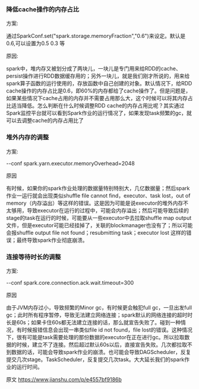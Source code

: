 ### **降低cache操作的内存占比**

方案:

通过SparkConf.set("spark.storage.memoryFraction","0.6")来设定。默认是0.6,可以设置为0.5  0.3 等

原因:

spark中，堆内存又被划分成了两块儿，一块儿是专门用来给RDD的cache、persist操作进行RDD数据缓存用的；另外一块儿，就是我们刚才所说的，用来给spark算子函数的运行使用的，存放函数中自己创建的对象。默认情况下，给RDD cache操作的内存占比是0.6，即60%的内存都给了cache操作了。但是问题是，如果某些情况下cache占用的内存并不需要占用那么大，这个时候可以将其内存占比适当降低。怎么判断在什么时候调整RDD cache的内存占用比呢？其实通过Spark监控平台就可以看到Spark作业的运行情况了，如果发现task频繁的gc，就可以去调整cache的内存占用比了



### **堆外内存的调整**

方案:

--conf  spark.yarn.executor.memoryOverhead=2048

原因

有时候，如果你的spark作业处理的数据量特别特别大，几亿数据量；然后spark作业一运行就会出现类似shuffle file cannot find，executor、task lost，out of memory（内存溢出）等这样的错误。这是因为可能是说executor的堆外内存不太够用，导致executor在运行的过程中，可能会内存溢出；然后可能导致后续的stage的task在运行的时候，可能要从一些executor中去拉取shuffle map output文件，但是executor可能已经挂掉了，关联的blockmanager也没有了；所以可能会报shuffle  output file not found；resubmitting task；executor lost 这样的错误；最终导致spark作业彻底崩溃。



### **连接等待时长的调整**

方案:

--conf spark.core.connection.ack.wait.timeout=300

原因

 由于JVM内存过小，导致频繁的Minor gc，有时候更会触犯full gc，一旦出发full gc；此时所有程序暂停，导致无法建立网络连接；spark默认的网络连接的超时时长是60s；如果卡住60s都无法建立连接的话，那么就宣告失败了。碰到一种情况，有时候报错信息会出现一串类似file id not found，file lost的错误。这种情况下，很有可能是task需要处理的那份数据的executor在正在进行gc。所以拉取数据的时候，建立不了连接。然后超过默认60s以后，直接宣告失败。几次都拉取不到数据的话，可能会导致spark作业的崩溃。也可能会导致DAGScheduler，反复提交几次stage。TaskScheduler，反复提交几次task。大大延长我们的spark作业的运行时间。



原文  https://www.jianshu.com/p/e4557bf9186b